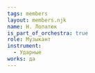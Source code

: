 ```yaml
---
tags: members
layout: members.njk
name: Н. Лопатюк
is_part_of_orchestra: true
role: Музыкант
instrument:
  - Ударные
works: да
---
```

